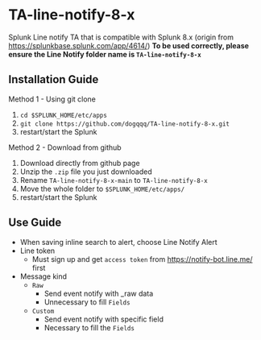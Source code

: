 # TA-line-notify-8-x
Splunk Line notify TA that is compatible with Splunk 8.x (origin from https://splunkbase.splunk.com/app/4614/)
**To be used correctly, please ensure the Line Notify folder name is `TA-line-notify-8-x`**

## Installation Guide

Method 1 - Using git clone

1. `cd $SPLUNK_HOME/etc/apps`
2. `git clone https://github.com/dogqqq/TA-line-notify-8-x.git`
3. restart/start the Splunk


Method 2 - Download from github

1. Download directly from github page
2. Unzip the `.zip` file you just downloaded
3. Rename `TA-line-notify-8-x-main` to `TA-line-notify-8-x`
4. Move the whole folder to `$SPLUNK_HOME/etc/apps/`
5. restart/start the Splunk

## Use Guide

- When saving inline search to alert, choose Line Notify Alert
- Line token
  -  Must sign up and get `access token` from https://notify-bot.line.me/ first
- Message kind
  - `Raw`
    - Send event notify with _raw data
    - Unnecessary to fill `Fields`
  - `Custom`
    - Send event notify with specific field
    - Necessary to fill the `Fields`
